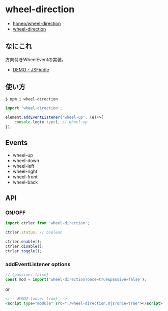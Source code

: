 # wheel-direction
* [honeo/wheel-direction](https://github.com/honeo/wheel-direction)  
* [wheel-direction](https://www.npmjs.com/package/wheel-direction)


## なにこれ
方向付きWheelEventの実装。
* [DEMO - JSFiddle](https://jsfiddle.net/p6ckknm9/)


## 使い方
```bash
$ npm i wheel-direction
```
```js
import 'wheel-direction';

element.addEventListener('wheel-up', (e)=>{
	console.log(e.type); // wheel-up
});
```


## Events
* wheel-up
* wheel-down
* wheel-left
* wheel-right
* wheel-front
* wheel-back

## API

### ON/OFF
```js
import ctrler from 'wheel-direction';

ctrler.status; // boolean

ctrler.enable();
ctrler.disable();
ctrler.toggle();
```

### addEventListener options
```js
// {passive: false}
const mod = import('wheel-direction?once=true&passive=false');
```
or
```html
<!-- 未検証 {once: true} -->
<script type="module" src="./wheel-direction.mjs?once=true"></script>
```
